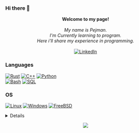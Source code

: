 ### Hi there 👋

  
 <p align="center"> 
     <b>Welcome to my page!</b><br><br> 
     <i> 
         My name is Pejman.<br> 
         I'm Currently learning to program.<br> 
         Here i'll share my experience in programming.<br> 
     </i><br> 
     <a href="https://www.linkedin.com/in/PejmanRezaei"> 
         <img src="https://img.shields.io/badge/LinkedIn-blue?style=flat-square&logo=linkedin" alt="LinkedIn"> 
     </a> 
 </p> 
  
 ### Languages 
 [![Rust](https://img.shields.io/badge/rust-black?style=for-the-badge&logo=rust)](https://github.com/PejmanCommits)
 [![C++](https://img.shields.io/badge/c++-black?style=for-the-badge&logo=cplusplus)](https://github.com/PejmanCommits)
 [![Python](https://img.shields.io/badge/python-black?style=for-the-badge&logo=python)](https://github.com/PejmanCommits)  
 [![Bash](https://img.shields.io/badge/bash-black?style=for-the-badge&logo=gnu-bash&logoColor=white)](https://github.com/PejmanCommits) 
 [![SQL](https://img.shields.io/badge/sql-black?style=for-the-badge&logo=mysql)](https://github.com/PejmanCommits) 
  
 ### OS 
 [![Linux](https://img.shields.io/badge/linux-black?style=for-the-badge&logo=Linux)](https://github.com/PejmanCommits) 
 [![Windows](https://img.shields.io/badge/Windows-black?style=for-the-badge&logo=Windows)](https://github.com/PejmanCommits) 
 [![FreeBSD](https://img.shields.io/badge/FreeBSD-black?style=for-the-badge&logo=FreeBSD)](https://github.com/PejmanCommits)


<details> 
 <p align="center"> 
   <a href="https://github.com/PejmanCommits"> 
     <img src="http://github-profile-summary-cards.vercel.app/api/cards/profile-details?username=PejmanCommits&theme=transparent" /> 
   </a> 
   <a href="https://github.com/PejmanCommits"> 
     <img src="https://github-readme-streak-stats.herokuapp.com/?user=PejmanCommits&hide_border=true&card_width=338&theme=transparent" /> 
   </a> 
   <a href="https://github.com/PejmanCommits"> 
     <img src="http://github-profile-summary-cards.vercel.app/api/cards/stats?username=PejmanCommits&theme=transparent" /> 
   </a> 
   <a href="https://github.com/PejmanCommits"> 
     <img src="https://github-readme-stats.vercel.app/api/top-langs/?username=PejmanCommits&langs_count=10&exclude_repo=&hide=jupyter%20notebook,vim%20script,cmake,makefile,batchfile,emacs%20lisp,css,html&layout=default&card_width=699&hide_border=true&theme=transparent" /> 
   </a> 
 </p> 
 </details> 
  
 <p align="center"> 
   <a href="https://github.com/PejmanCommits"> 
     <img src="https://komarev.com/ghpvc/?username=PejmanCommits&color=blue&style=flat)" /> 
   </a> 
  </p> 
<!--
**PejmanCommits/PejmanCommits** is a ✨ _special_ ✨ repository because its `README.md` (this file) appears on your GitHub profile.

Here are some ideas to get you started:

- 🔭 I’m currently working on ...
- 🌱 I’m currently learning ...
- 👯 I’m looking to collaborate on ...
- 🤔 I’m looking for help with ...
- 💬 Ask me about ...
- 📫 How to reach me: ...
- 😄 Pronouns: ...
- ⚡ Fun fact: ...
-->
<!--
**PejmanCommits/PejmanCommits** is a ✨ _special_ ✨ repository because its `README.md` (this file) appears on your GitHub profile.

Here are some ideas to get you started:

- 🔭 I’m currently working on ...
- 🌱 I’m currently learning ...
- 👯 I’m looking to collaborate on ...
- 🤔 I’m looking for help with ...
- 💬 Ask me about ...
- 📫 How to reach me: ...
- 😄 Pronouns: ...
- ⚡ Fun fact: ...
-->
